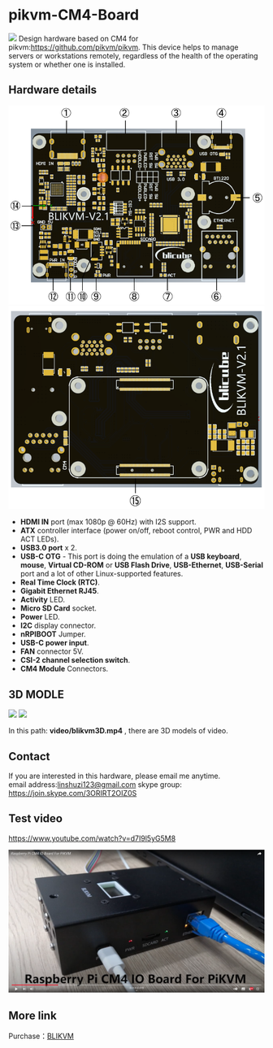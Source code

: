 # pikvm-CM4-Board
![](/images/physical_img/blikvm8.jpg)
Design hardware based on CM4 for pikvm:https://github.com/pikvm/pikvm.
This device helps to manage servers or workstations remotely, regardless of the health of the operating system or whether one is installed. 
## Hardware details
![](/images/pcb_img/PCB-A-seq.png)
![](/images/pcb_img/PCB-B-seq.png)
* **HDMI IN** port (max 1080p @ 60Hz) with I2S support. 
* **ATX** controller interface (power on/off, reboot control, PWR and HDD ACT LEDs). 
* **USB3.0 port**  x 2. 
* **USB-C OTG** - This port is doing the emulation of a **USB keyboard**, **mouse**, **Virtual CD-ROM** or **USB Flash Drive**, **USB-Ethernet**, **USB-Serial** port and a lot of other Linux-supported features.    
* **Real Time Clock (RTC)**. 
* **Gigabit Ethernet RJ45**. 
* **Activity** LED.    
* **Micro SD Card** socket. 
* **Power** LED. 
* **I2C** display connector. 
* **nRPIBOOT** Jumper. 
* **USB-C power input**.  
* **FAN** connector 5V. 
* **CSI-2 channel selection switch**. 
* **CM4 Module** Connectors. 

## 3D MODLE
![](/images/pcb_img/kvm-1.jpg)
![](/images/pcb_img/kvm-2.jpg)

In this path: **video/blikvm3D.mp4** , there are 3D models of video.
## Contact
If you are interested in this hardware, please email me anytime.  
email address:linshuzi123@gmail.com
skype group: https://join.skype.com/3ORIRT2OIZ0S

## Test video
https://www.youtube.com/watch?v=d7I9l5yG5M8

![](/images/test_img/figure1.png)


## More link
Purchase：<a href="https://www.aliexpress.com/item/1005003262886521.html?spm=a2g0o.store_pc_allProduct.8148356.5.39cd62bejpZaWF" target="_blank">BLIKVM</a>
